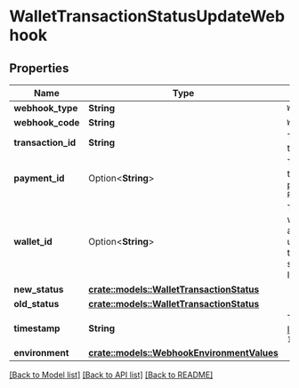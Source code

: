# WalletTransactionStatusUpdateWebhook

## Properties

Name | Type | Description | Notes
------------ | ------------- | ------------- | -------------
**webhook_type** | **String** | `WALLET` | 
**webhook_code** | **String** | `WALLET_TRANSACTION_STATUS_UPDATE` | 
**transaction_id** | **String** | The `transaction_id` for the wallet transaction being updated | 
**payment_id** | Option<**String**> | The `payment_id` associated with the transaction. This will be present in case of `REFUND` and `PIS_PAY_IN` | [optional]
**wallet_id** | Option<**String**> | The EMI (E-Money Institution) wallet that this payment is associated with. This wallet is used as an intermediary account to enable Plaid to reconcile the settlement of funds for Payment Initiation requests. | [optional]
**new_status** | [**crate::models::WalletTransactionStatus**](WalletTransactionStatus.md) |  | 
**old_status** | [**crate::models::WalletTransactionStatus**](WalletTransactionStatus.md) |  | 
**timestamp** | **String** | The timestamp of the update, in [ISO 8601](https://wikipedia.org/wiki/ISO_8601) format, e.g. `\"2017-09-14T14:42:19.350Z\"` | 
**environment** | [**crate::models::WebhookEnvironmentValues**](WebhookEnvironmentValues.md) |  | 

[[Back to Model list]](../README.md#documentation-for-models) [[Back to API list]](../README.md#documentation-for-api-endpoints) [[Back to README]](../README.md)


